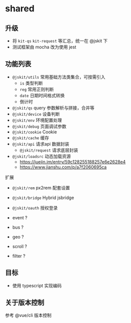 # shared

## 升级

- 将 `kit-qs` `kit-request` 等汇总，统一在 @jskit 下
- 测试框架由 mocha 改为使用 jest

## 功能列表

- `@jskit/utils` 常用基础方法类集合，可按需引入
  - `is` 类型判断
  - `reg` 常用正则判断
  - `date` 日期时间格式转换
  - 倒计时
- `@jskit/qs` query 参数解析与拼接，合并等
- `@jskit/device` 设备判断
- `@jskit/env` 环境配置处理
- `@jskit/debug` 页面调试参数
- `@jskit/cookie` Cookie
- `@jskit/cache` 缓存
- `@jskit/api` 请求api 数据封装
  - `@jskit/request` 请求底层封装
- `@jskit/loadsrc` 动态加载资源
  - https://juejin.im/entry/59c128255188257e6e2628e4
  - https://www.jianshu.com/p/a7f2060695ca

扩展

- `@jskit/rem` px2rem 配套设置
- `@jskit/bridge` Hybrid jsbridge
- `@jskit/oauth` 授权登录

- event ?
- bus ?
- geo ?
- scroll ?
- filter ?

## 目标

- 使用 typescript 实现编码

## 关于版本控制

参考 @vue/cli 版本控制
